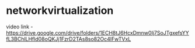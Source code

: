 # networkvirtualization

video link - https://drive.google.com/drive/folders/1ECH8tJ6HcxDmnw0Ij7SoJTgxefsYYfL3BChlLHfld08oQKJj1FzrD2TAs8so82Oc4lFwTVxL
